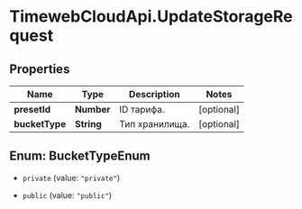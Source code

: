 # TimewebCloudApi.UpdateStorageRequest

## Properties

Name | Type | Description | Notes
------------ | ------------- | ------------- | -------------
**presetId** | **Number** | ID тарифа. | [optional] 
**bucketType** | **String** | Тип хранилища. | [optional] 



## Enum: BucketTypeEnum


* `private` (value: `"private"`)

* `public` (value: `"public"`)




